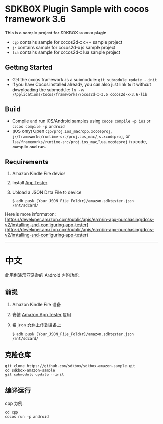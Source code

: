 # SDKBOX Plugin Sample with cocos framework 3.6

This is a sample project for SDKBOX xxxxxx plugin

* `cpp` contains sample for cocos2d-x c++ sample project
* `js` contains sample for cocos2d-x js sample project
* `lua` contains sample for cocos2d-x lua sample project

## Getting Started
* Get the cocos framework as a submodule: `git submodule update --init`
* If you have Cocos installed already, you can also just link to it without downloading the submodule: `ln -sv /Applications/Cocos/frameworks/cocos2d-x-3.6 cocos2d-x-3.6-lib`

## Build
* Compile and run iOS/Android samples using `cocos compile -p ios` or `cocos compile -p android`.
* (iOS only) Open `cpp/proj.ios_mac/cpp.xcodeproj`, `js/frameworks/runtime-src/proj.ios_mac/js.xcodeproj`, or `lua/frameworks/runtime-src/proj.ios_mac/lua.xcodeproj` in xcode, compile and run.

## Requirements

1. Amazon Kindle Fire device
2. Install [App Tester](http://www.amazon.com/Amazon-App-Tester/dp/B00BN3YZM2/ref=sr_1_1?ie=UTF8&qid=1456971495&sr=8-1&keywords=app+tester)
3. Upload a JSON Data File to device

    ```
    $ adb push [Your_JSON_File_Folder]/amazon.sdktester.json /mnt/sdcard/
    ```

Here is more information: [https://developer.amazon.com/public/apis/earn/in-app-purchasing/docs-v2/installing-and-configuring-app-tester](https://developer.amazon.com/public/apis/earn/in-app-purchasing/docs-v2/installing-and-configuring-app-tester)

----

# 中文

此用例演示亚马逊的 Android 内购功能。

## 前提
1. Amazon Kindle Fire 设备
2. 安装 [Amazon App Tester](http://www.amazon.com/Amazon-App-Tester/dp/B00BN3YZM2/ref=sr_1_1?ie=UTF8&qid=1456971495&sr=8-1&keywords=app+tester) 应用
3. 把 json 文件上传到设备上

    ```
    $ adb push [Your_JSON_File_Folder]/amazon.sdktester.json /mnt/sdcard/
    ```


## 克隆仓库
```
git clone https://github.com/sdkbox/sdkbox-amazon-sample.git
cd sdkbox-amazon-sample
git submodule update --init
```

## 编译运行
cpp 为例:

```
cd cpp
cocos run -p android
```
